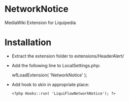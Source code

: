NetworkNotice
==============

MediaWiki Extension for Liquipedia

Installation
============
* Extract the extension folder to extensions/HeaderAlert/
* Add the following line to LocalSettings.php:

	wfLoadExtension( 'NetworkNotice' );

* Add hook to skin in appropriate place:
	
	`<?php Hooks::run( 'LiquiFlowNetworkNotice'); ?>`
